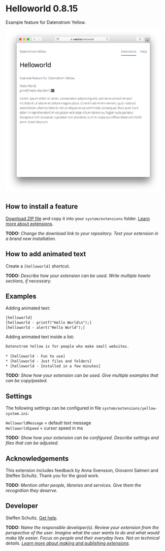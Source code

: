 # Helloworld 0.8.15

Example feature for Datenstrom Yellow.

<p align="center"><img src="helloworld-screenshot.png?raw=true" alt="Screenshot"></p>

## How to install a feature

[Download ZIP file](https://github.com/schulle4u/yellow-helloworld/archive/main.zip) and copy it into your `system/extensions` folder. [Learn more about extensions](https://github.com/annaesvensson/yellow-update).

**TODO:** *Change the download link to your repository. Test your extension in a brand new installation.*

## How to add animated text

Create a `[helloworld]` shortcut. 

**TODO:** *Describe how your extension can be used. Write multiple howto sections, if necessary.*

## Examples

Adding animated text:

    [helloworld]
    [helloworld - printf("Hello World\n");]
    [helloworld - alert("Hello World");]  

Adding animated text inside a list:

    Datenstrom Yellow is for people who make small websites.
    
    * [helloworld - Fun to use]
    * [helloworld - Just files and folders]
    * [helloworld - Installed in a few minutes]

**TODO:** *Show how your extension can be used. Give multiple examples that can be copy/pasted.*

## Settings

The following settings can be configured in file `system/extensions/yellow-system.ini`:

`HelloworldMessage` = default text message  
`HelloworldSpeed` = cursor speed in ms  

**TODO:** *Show how your extension can be configured. Describe settings and files that can be adjusted.*

## Acknowledgements

This extension includes feedback by Anna Svensson, Giovanni Salmeri and Steffen Schultz. Thank you for the good work.

**TODO:** *Mention other people, libraries and services. Give them the recognition they deserve.*

## Developer

Steffen Schultz. [Get help](https://datenstrom.se/yellow/help/).

**TODO:** *Name the responsible developer(s). Review your extension from the perspective of the user. Imagine what the user wants to do and what would make life easier. Focus on people and their everyday lives. Not on technical details. [Learn more about making and publishing extensions](https://github.com/annaesvensson/yellow-publish).*
